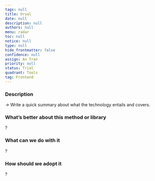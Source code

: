 ```yaml
---
tags: null
title: Orval
date: null
description: null
authors: null
menu: radar
toc: null
notice: null
type: null
hide_frontmatter: false
confidence: null
assign: An Tran
priority: null
status: Trial
quadrant: Tools
tag: Frontend
---
```


<!-- table_of_contents cb2b6bcf-d49d-4039-bf2a-be21c7492c14 -->

### Description

→ Write a quick summary about what the technology entails and covers.

### What’s better about this method or library

?

### What can we do with it

?

### How should we adopt it

?

<!-- child_database 5e212400-4117-43e1-9499-2b1ccaf99b1c -->
